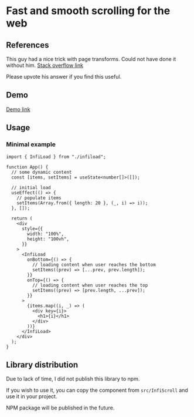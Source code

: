# Fast and smooth scrolling for the web


## References

This guy had a nice trick with page transforms. Could not have done it without him.
[Stack overflow link](https://stackoverflow.com/questions/59595066/prevent-div-scrolling-up-when-bumped-by-div-below-it)  

Please upvote his answer if you find this useful.  

## Demo

[Demo link](https://infiload.lanvukusic.com/)


## Usage

### Minimal example

``` tsx
import { InfiLoad } from "./infiload";

function App() {
  // some dynamic content
  const [items, setItems] = useState<number[]>([]);

  // initial load
  useEffect(() => {
    // populate items
    setItems(Array.from({ length: 20 }, (_, i) => i));
  }, []);

  return (
    <div
      style={{
        width: "100%",
        height: "100vh",
      }}
    >
      <InfiLoad
        onBottom={() => {
          // loading content when user reaches the bottom
          setItems((prev) => [...prev, prev.length]);
        }}
        onTop={() => {
          // loading content when user reaches the top
          setItems((prev) => [prev.length, ...prev]);
        }}
      >
        {items.map((i, _) => (
          <div key={i}>
            <h1>{i}</h1>
          </div>
        ))}
      </InfiLoad>
    </div>
  );
}
```

## Library distribution

Due to lack of time, I did not publish this library to npm.  

If you wish to use it, you can copy the component from `src/InfiScroll` and use it in your project.  

NPM package will be published in the future.
